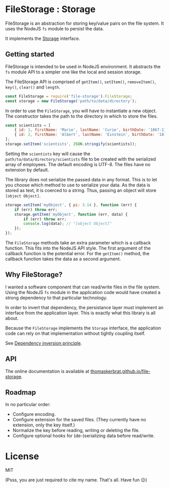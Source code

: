 
# FileStorage : Storage

FileStorage is an abstraction for storing key/value pairs on the file system.
It uses the NodeJS `fs` module to persist the data.

It implements the [Storage](https://html.spec.whatwg.org/multipage/webstorage.html#the-storage-interface) interface.

## Getting started

FileStorage is intended to be used in NodeJS environment.
It abstracts the `fs` module API to a simpler one like the local and session storage.

The FileStorage API is comprised of `getItem()`, `setItem()`, `removeItem()`, `key()`, `clear()` and `length`.

``` javascript
const FileStorage = require('file-storage').FileStorage;
const storage = new FileStorage('path/to/data/directory');
```

In order to use the `FileStorage`, you will have to instantiate a new object.
The constructor takes the path to the directory in which to store the files.

``` javascript
const scientists = [
    { id: 1, firstName: 'Marie', lastName: 'Curie', birthDate: '1867-11-07' },
    { id: 2, firstName: 'Albert', lastName: 'Einstein', birthDate: '1879-03-14' },
];
storage.setItem('scientists', JSON.stringify(scientists));
```

Setting the `scientists` key will cause the `path/to/data/directory/scientists` file to be created
with the serialized array of employees.
The default encoding is UTF-8.
The files have no extension by default.

The library does not serialize the passed data in any format.
This is to let you choose which method to use to serialize your data.
As the data is stored as text, it is coerced to a string.
Thus, passing an object will store `[object Object]`.

``` javascript
storage.setItem('myObject', { pi: 3.14 }, function (err) {
    if (err) throw err;
    storage.getItem('myObject', function (err, data) {
        if (err) throw err;
        console.log(data); // "[object Object]"
    });
});
```

The `FileStorage` methods take an extra parameter which is a callback function.
This fits into the NodeJS API style.
The first argument of the callback function is the potential error.
For the `getItem()` method, the callback function takes the data as a second argument.

## Why FileStorage?

I wanted a software component that can read/write files in the file system.
Using the NodeJS `fs` module in the application code would have created a strong dependency to that particular technology.

In order to invert that dependency, the persistance layer must implement an interface from the application layer.
This is exactly what this library is all about.

Because the `FileStorage` implements the `Storage` interface,
the application code can rely on that implementation without tightly coupling itself.

See [Dependency inversion principle](https://en.wikipedia.org/wiki/Dependency_inversion_principle).

## API

The online documentation is available at
[thomaskerbrat.github.io/file-storage](https://thomaskerbrat.github.io/file-storage/).

## Roadmap

In no particular order:

- Configure encoding.
- Configure extension for the saved files. (They currently have no extension, only the key itself.)
- Normalize the key before reading, writing or deleting the file.
- Configure optional hooks for (de-)serializing data before read/write.

# License

MIT

(Psss, you are just required to cite my name. That's all. Have fun :wink:)
